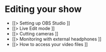 # Editing your show

* [[> Setting up OBS Studio ]]
* [[> Live Edit mode ]]
* [[> Cutting cameras ]]
* [[> Monitoring with external headphones ]]
* [[> How to access your video files ]]

